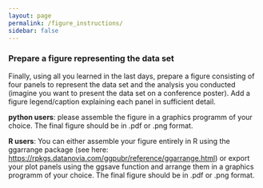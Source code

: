 ```yaml
---
layout: page
permalink: /figure_instructions/
sidebar: false
---
```


### Prepare a figure representing the data set

Finally, using all you learned in the last days, prepare a figure consisting of four panels to represent the data set and the analysis you conducted (imagine you want to present the data set on a conference poster).
Add a figure legend/caption explaining each panel in sufficient detail.

**python users**: please assemble the figure in a graphics programm of your choice. The final figure should be in .pdf or .png format.

**R users**: You can either assemble your figure entirely in R using the ggarrange package (see here: https://rpkgs.datanovia.com/ggpubr/reference/ggarrange.html) or export your plot panels using the
ggsave function and arrange them in a graphics programm of your choice. The final figure should be in .pdf or .png format.
